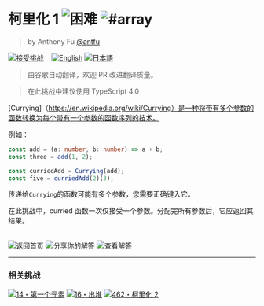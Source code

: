 <!--info-header-start--><h1>柯里化 1 <img src="https://img.shields.io/badge/-%E5%9B%B0%E9%9A%BE-de3d37" alt="困难"/> <img src="https://img.shields.io/badge/-%23array-999" alt="#array"/></h1><blockquote><p>by Anthony Fu <a href="https://github.com/antfu" target="_blank">@antfu</a></p></blockquote><p><a href="https://tsch.js.org/17/play/zh-CN" target="_blank"><img src="https://img.shields.io/badge/-%E6%8E%A5%E5%8F%97%E6%8C%91%E6%88%98-3178c6?logo=typescript&logoColor=white" alt="接受挑战"/></a> &nbsp;&nbsp;&nbsp;<a href="./README.md" target="_blank"><img src="https://img.shields.io/badge/-English-gray" alt="English"/></a>  <a href="./README.ja.md" target="_blank"><img src="https://img.shields.io/badge/-%E6%97%A5%E6%9C%AC%E8%AA%9E-gray" alt="日本語"/></a> </p><!--info-header-end-->

> 由谷歌自动翻译，欢迎 PR 改进翻译质量。

> 在此挑战中建议使用 TypeScript 4.0

[Currying]（https://en.wikipedia.org/wiki/Currying）是一种将带有多个参数的函数转换为每个带有一个参数的函数序列的技术。

例如：

```ts
const add = (a: number, b: number) => a + b;
const three = add(1, 2);

const curriedAdd = Currying(add);
const five = curriedAdd(2)(3);
```

传递给`Currying`的函数可能有多个参数，您需要正确键入它。

在此挑战中，curried 函数一次仅接受一个参数。分配完所有参数后，它应返回其结果。

<!--info-footer-start--><br><a href="../../README.zh-CN.md" target="_blank"><img src="https://img.shields.io/badge/-%E8%BF%94%E5%9B%9E%E9%A6%96%E9%A1%B5-grey" alt="返回首页"/></a> <a href="https://tsch.js.org/17/answer/zh-CN" target="_blank"><img src="https://img.shields.io/badge/-%E5%88%86%E4%BA%AB%E4%BD%A0%E7%9A%84%E8%A7%A3%E7%AD%94-teal" alt="分享你的解答"/></a> <a href="https://tsch.js.org/17/solutions" target="_blank"><img src="https://img.shields.io/badge/-%E6%9F%A5%E7%9C%8B%E8%A7%A3%E7%AD%94-de5a77?logo=awesome-lists&logoColor=white" alt="查看解答"/></a> <hr><h3>相关挑战</h3><a href="https://github.com/type-challenges/type-challenges/blob/master/questions/14-easy-first/README.zh-CN.md" target="_blank"><img src="https://img.shields.io/badge/-14%E3%83%BB%E7%AC%AC%E4%B8%80%E4%B8%AA%E5%85%83%E7%B4%A0-7aad0c" alt="14・第一个元素"/></a>  <a href="https://github.com/type-challenges/type-challenges/blob/master/questions/16-medium-pop/README.zh-CN.md" target="_blank"><img src="https://img.shields.io/badge/-16%E3%83%BB%E5%87%BA%E5%A0%86-d9901a" alt="16・出堆"/></a>  <a href="https://github.com/type-challenges/type-challenges/blob/master/questions/462-extreme-currying-2/README.zh-CN.md" target="_blank"><img src="https://img.shields.io/badge/-462%E3%83%BB%E6%9F%AF%E9%87%8C%E5%8C%96%202-b11b8d" alt="462・柯里化 2"/></a> <!--info-footer-end-->
